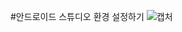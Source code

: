 #안드로이드 스튜디오 환경 설정하기
![캡처](https://user-images.githubusercontent.com/58727771/160119186-0eeb9fb0-a459-4d6e-a8c3-a2e38ae9c212.PNG)

